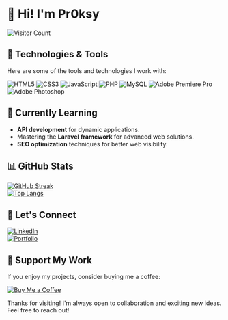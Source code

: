 # 👋 Hi! I'm Pr0ksy
![Visitor Count](https://komarev.com/ghpvc/?username=your-username&style=flat-square&color=blue)


## 🌟 Technologies & Tools

Here are some of the tools and technologies I work with:

![HTML5](https://img.shields.io/badge/HTML5-%23E34F26.svg?style=for-the-badge&logo=html5&logoColor=white)
![CSS3](https://img.shields.io/badge/CSS3-%231572B6.svg?style=for-the-badge&logo=css3&logoColor=white)
![JavaScript](https://img.shields.io/badge/JavaScript-%23F7DF1E.svg?style=for-the-badge&logo=javascript&logoColor=black)
![PHP](https://img.shields.io/badge/PHP-%23777BB4.svg?style=for-the-badge&logo=php&logoColor=white)
![MySQL](https://img.shields.io/badge/MySQL-%234479A1.svg?style=for-the-badge&logo=mysql&logoColor=white)
![Adobe Premiere Pro](https://img.shields.io/badge/Adobe%20Premiere%20Pro-%23000000.svg?style=for-the-badge&logo=adobepremierepro&logoColor=white)
![Adobe Photoshop](https://img.shields.io/badge/Adobe%20Photoshop-%23005AAB.svg?style=for-the-badge&logo=adobephotoshop&logoColor=white)




## 🌱 Currently Learning

- **API development** for dynamic applications.  
- Mastering the **Laravel framework** for advanced web solutions.  
- **SEO optimization** techniques for better web visibility.  



## 📊 GitHub Stats
[![GitHub Streak](https://github-readme-streak-stats.herokuapp.com/?user=Pr0ksy&theme=dark)](https://git.io/streak-stats)  
[![Top Langs](https://github-readme-stats.vercel.app/api/top-langs/?username=Pr0ksy&layout=compact&theme=dark)](https://github.com/anuraghazra/github-readme-stats)  



## 🤝 Let's Connect

[![LinkedIn](https://img.shields.io/badge/LinkedIn-blue?style=for-the-badge&logo=linkedin)](https://linkedin.com/in/jovan-prodanić-89076b24a/)  
[![Portfolio](https://img.shields.io/badge/Portfolio-black?style=for-the-badge&logo=github)](https://github.com/Pr0ksy)



## 💖 Support My Work

If you enjoy my projects, consider buying me a coffee:

[![Buy Me a Coffee](https://img.shields.io/badge/-Buy%20Me%20a%20Coffee-orange?style=for-the-badge&logo=buymeacoffee&logoColor=white)](https://buymeacoffee.com/prodanicc)



 Thanks for visiting! I'm always open to collaboration and exciting new ideas. Feel free to reach out! 
